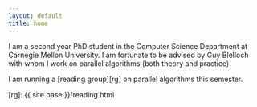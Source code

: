 ```yaml
---
layout: default
title: home
---
```


I am a second year PhD student in the Computer Science Department at Carnegie Mellon University. I am fortunate to be advised by Guy Blelloch with whom I work on parallel algorithms (both theory and practice). 

I am running a [reading group][rg] on parallel algorithms this semester. 

[guy]: http://www.cs.cmu.edu/~guyb/
[rg]: {{ site.base }}/reading.html
